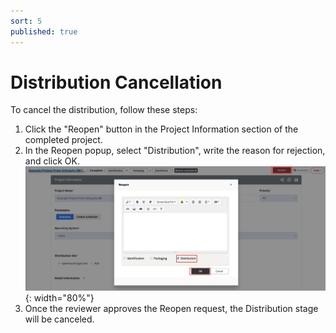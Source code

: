 ```yaml
---
sort: 5
published: true
---
```


# Distribution Cancellation

To cancel the distribution, follow these steps:

1. Click the "Reopen" button in the Project Information section of the completed project.
2. In the Reopen popup, select "Distribution", write the reason for rejection, and click OK.  
   ![DistReopenProject](../../images/project/distribution/dist_complete_prj_reopen.png){: width="80%"}
3. Once the reviewer approves the Reopen request, the Distribution stage will be canceled.